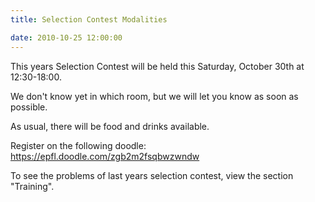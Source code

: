 ```yaml
---
title: Selection Contest Modalities

date: 2010-10-25 12:00:00
---
```


This years Selection Contest will be held this Saturday, October 30th at 12:30-18:00.

We don't know yet in which room, but we will let you know as soon as possible. 

As usual, there will be food and drinks available.

Register on the following doodle: https://epfl.doodle.com/zgb2m2fsqbwzwndw

To see the problems of last years selection contest, view the section "Training".
